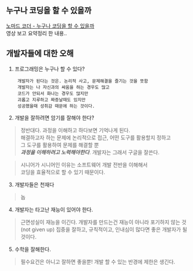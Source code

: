 ## 누구나 코딩을 할 수 있을까
[노마드 코더 - 누구나 코딩을 할 수 있을까](https://www.youtube.com/watch?v=ThGbP9wgkz8)  
영상 보고 요약정리 한 내용..

## 개발자들에 대한 오해
1. 프로그래밍은 누구나 할 수 있다?

        개발자가 된다는 것은. 논리적 사고, 문제해결을 즐기는 것을 뜻함
        개발자는 나 자신과의 싸움을 하는 경우도 많고 
        코드가 안되서 화나는 경우도 많지만
        괴롭고 지루하고 짜증날때도 있지만
        성공했을때 성취감 때문에 하는 것이다.

2. 개발을 잘하려면 암기를 잘해야 한다?

> 정반대다. 과정을 이해하고 하다보면 기억나게 된다.  
> 해결하고자 하는 문제에 논리적으로 접근, 어떤 도구를 활용할지 정하고  
> 그 도구를 활용하여 문제를 해결할 뿐  
> ***과정을 이해하려고 노력해야한다***.
> 개발자는 그래서 구글을 잘쓴다.  

> 시니어가 시니어인 이유는 소프트웨어 개발 전반을 이해해서  
> 코딩을 효율적으로 할 수 있기 때문이다.

3. 개발자들은 천재다
> 놉 

4. 개발자는 타고난 재능이 있어야 한다.
> 근면성실이 재능을 이긴다.
> 개발자를 만드는건 재능이 아니라 포기하지 않는 것 (not given up)
> 집중을 잘하고, 규칙적이고, 인내심이 많다면 좋은 개발자가 될 것이다.

5. 수학을 잘해한다.
> 필수요건은 아니고 잘하면 좋을뿐!
> 개발 할 수 있는 반경에 제한은 생긴다.


